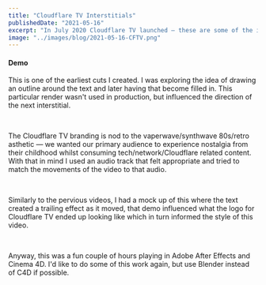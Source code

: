 ```yaml
---
title: "Cloudflare TV Interstitials"
publishedDate: "2021-05-16"
excerpt: "In July 2020 Cloudflare TV launched — these are some of the interstitial videos I created."
image: "../images/blog/2021-05-16-CFTV.png"
---
```


#### Demo

<!-- <video width="640" height="320" controls>
  <source src="../video/blog/CFTV.mp4" type="video/mp4">
Your browser does not support the video tag.
</video> -->

<p>This is one of the earliest cuts I created. I was exploring the idea of drawing an outline around the text and later having that become filled in. This particular render wasn't used in production, but influenced the direction of the next interstitial.</p>
</br>

<!-- <video width="640" height="320" controls>
  <source src="../video/blog/3D_Filled.mp4" type="video/mp4">
Your browser does not support the video tag.
</video> -->

<p>The Cloudflare TV branding is nod to the vaperwave/synthwave 80s/retro asthetic — we wanted our primary audience to experience nostalgia from their childhood whilst consuming tech/network/Cloudflare related content. With that in mind I used an audio track that felt appropriate and tried to match the movements of the video to that audio.</p>
</br>

<!-- <video width="640" height="320" controls>
  <source src="../video/blog/Outline_Y_StayTuned.mp4" type="video/mp4">
Your browser does not support the video tag.
</video> -->

<p>Similarly to the pervious videos, I had a mock up of this where the text created a trailing effect as it moved, that demo influenced what the logo for Cloudflare TV ended up looking like  which in turn informed the style of this video.</p>
</br>

<p>Anyway, this was a fun couple of hours playing in Adobe After Effects and Cinema 4D. I'd like to do some of this work again, but use Blender instead of C4D if possible.</p>
</br>
